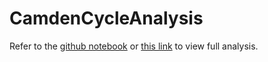 # CamdenCycleAnalysis
Refer to the [github notebook](https://github.com/sidshekhar/CamdenCycleAnalysis/blob/master/Camden%20Cycling%20Analysis.ipynb) or [this link](http://www.sidshekhar.com/CamdenCyclingAnalysis.html) to view full analysis.
